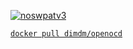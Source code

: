 [![noswpatv3](http://zoobab.wdfiles.com/local--files/start/noupcv3.jpg)](https://ffii.org/donate-now-to-save-europe-from-software-patents-says-ffii/)

[`docker pull dimdm/openocd`](https://hub.docker.com/r/dimdm/openocd/)

